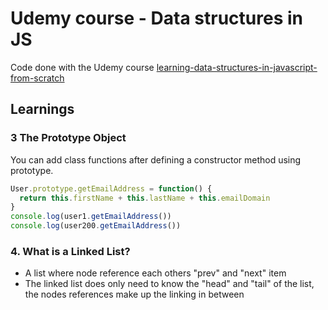 # Udemy course - Data structures in JS

Code done with the Udemy course [learning-data-structures-in-javascript-from-scratch](https://www.udemy.com/course/learning-data-structures-in-javascript-from-scratch)

## Learnings

### 3 The Prototype Object

You can add class functions after defining a constructor method using prototype.

```javascript
User.prototype.getEmailAddress = function() {
  return this.firstName + this.lastName + this.emailDomain
}
console.log(user1.getEmailAddress())
console.log(user200.getEmailAddress())
```

### 4. What is a Linked List?

- A list where node reference each others "prev" and "next" item
- The linked list does only need to know the "head" and "tail" of the list, the nodes references make up the linking in between

